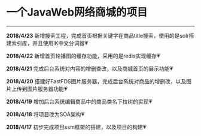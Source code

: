 
# 一个JavaWeb网络商城的项目

---
**2018/4/23** 新增搜索工程，完成首页根据关键字在商品title搜索，使用的是solr搭建索引库，并且使用IK中文分词器:heartpulse:

**2018/4/22** 新增首页轮播图的缓存功能，采用的是redis实现缓存:heartpulse:

**2018/4/21** 完成后台系统对内容的增删查改，以及商城首页的展示功能:heartpulse:

**2018/4/20** 搭建好FastFDS图片服务器，完成后台系统对商品的增删改，以及图片上传到图片服务器功能:heartpulse:

**2018/4/19** 增加后台系统编辑商品中的商品类名下拉树的实现:heartpulse:

**2018/4/18** 将项目改为SOA架构:heartpulse:

**2018/4/17** 初步完成项目ssm框架的搭建，以及项目的构建:heartpulse:
